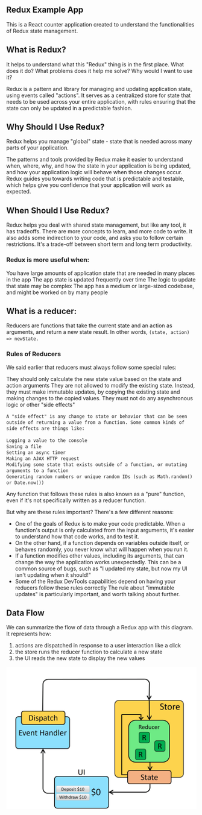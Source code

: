 ## Redux Example App

This is a React counter application created to understand the functionalities of 
Redux state management. 

## What is Redux?
It helps to understand what this "Redux" thing is in the first place. What does it do? What problems does it help me solve? Why would I want to use it?

Redux is a pattern and library for managing and updating application state, using events called "actions". It serves as a centralized store for state that needs to be used across your entire application, with rules ensuring that the state can only be updated in a predictable fashion.

## Why Should I Use Redux?
Redux helps you manage "global" state - state that is needed across many parts of your application.

The patterns and tools provided by Redux make it easier to understand when, where, why, and how the state in your application is being updated, and how your application logic will behave when those changes occur. Redux guides you towards writing code that is predictable and testable, which helps give you confidence that your application will work as expected.

## When Should I Use Redux?
Redux helps you deal with shared state management, but like any tool, it has tradeoffs. There are more concepts to learn, and more code to write. It also adds some indirection to your code, and asks you to follow certain restrictions. It's a trade-off between short term and long term productivity.

### Redux is more useful when:

You have large amounts of application state that are needed in many places in the app
The app state is updated frequently over time
The logic to update that state may be complex
The app has a medium or large-sized codebase, and might be worked on by many people

## What is a reducer:

Reducers are functions that take the current state and an action as arguments, and return a new state result. In other words, `(state, action) => newState.`

### Rules of Reducers

We said earlier that reducers must always follow some special rules:

They should only calculate the new state value based on the state and action arguments
They are not allowed to modify the existing state. Instead, they must make immutable updates, by copying the existing state and making changes to the copied values.
They must not do any asynchronous logic or other "side effects"

```
A "side effect" is any change to state or behavior that can be seen outside of returning a value from a function. Some common kinds of side effects are things like:

Logging a value to the console
Saving a file
Setting an async timer
Making an AJAX HTTP request
Modifying some state that exists outside of a function, or mutating arguments to a function
Generating random numbers or unique random IDs (such as Math.random() or Date.now())
```

Any function that follows these rules is also known as a "pure" function, even if it's not specifically written as a reducer function.

But why are these rules important? There's a few different reasons:

* One of the goals of Redux is to make your code predictable. When a function's output is only calculated from the input arguments, it's easier to understand how that code works, and to test it.
* On the other hand, if a function depends on variables outside itself, or behaves randomly, you never know what will happen when you run it.
* If a function modifies other values, including its arguments, that can change the way the application works unexpectedly. This can be a common source of bugs, such as "I updated my state, but now my UI isn't updating when it should!"
* Some of the Redux DevTools capabilities depend on having your reducers follow these rules correctly
The rule about "immutable updates" is particularly important, and worth talking about further.



## Data Flow
We can summarize the flow of data through a Redux app with this diagram. It represents how:

1. actions are dispatched in response to a user interaction like a click
2. the store runs the reducer function to calculate a new state
3. the UI reads the new state to display the new values

![alt text](https://github.com/madhavms/learn-redux/blob/master/src/images/ReduxDataFlowDiagram.gif)